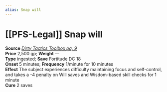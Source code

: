```yaml
---
alias: Snap will
---
```


# [[PFS-Legal]] Snap will

**Source** [_Dirty Tactics Toolbox pg. 9_](http://paizo.com/products/btpy9g23?Pathfinder-Player-Companion-Dirty-Tactics-Toolbox)  
**Price** 2,500 gp; **Weight** —  
**Type** ingested; **Save** Fortitude DC 18  
**Onset** 5 minutes; **Frequency** 1/minute for 10 minutes  
**Effect** The subject experiences difficulty maintaining focus and self-control, and takes a -4 penalty on Will saves and Wisdom-based skill checks for 1 minute  
**Cure** 2 saves
